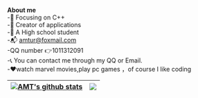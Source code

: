 
**About me**  
-:orange_book: Focusing on C++  
-:hammer: Creator of applications  
-:ram: A High school student  
-:mailbox_with_mail: amtur@foxmail.com  
-QQ number :point_right:1011312091  
-:telephone_receiver: You can contact me through my QQ or Email.  
-:heart:watch marvel movies,play pc games ，of course I like coding  

| <a href="https://github.com/anuraghazra/github-readme-stats"><img align="center" src="https://github-readme-stats.vercel.app/api?username=AMT-J&show_icons=true&include_all_commits=true&hide_border=true" alt="AMT's github stats" /></a> | <a href="https://github.com/anuraghazra/github-readme-stats"><img align="center" src="https://github-readme-stats.vercel.app/api/top-langs/?username=AMT-J&layout=compact&hide_border=true" /></a> |
| ------------- | ------------- |






